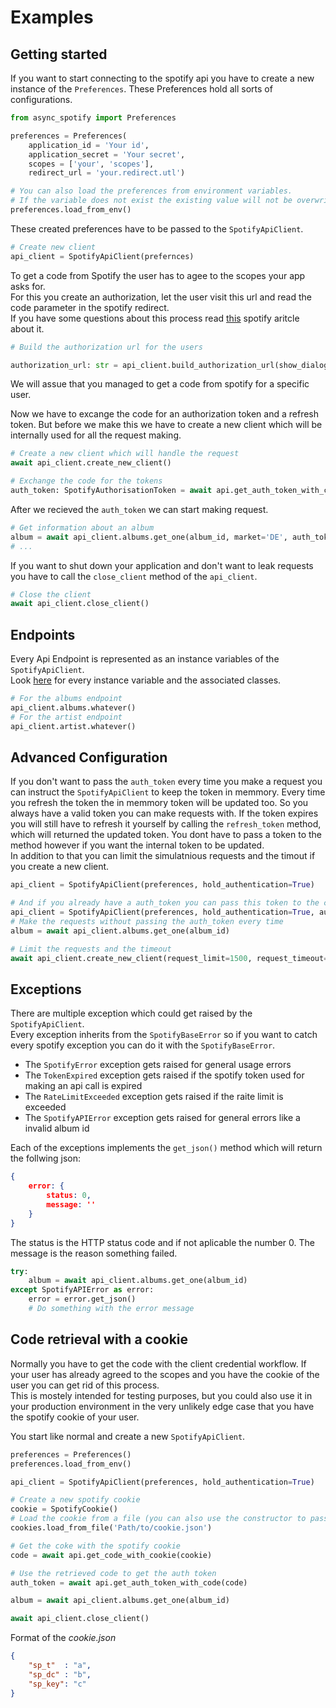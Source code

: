 # Examples

## Getting started

If you want to start connecting to the spotify api you have to create a new instance of the `Preferences`. These Preferences hold all sorts of configurations.  

```python
from async_spotify import Preferences

preferences = Preferences(
    application_id = 'Your id',
    application_secret = 'Your secret',
    scopes = ['your', 'scopes'],
    redirect_url = 'your.redirect.utl')

# You can also load the preferences from environment variables.  
# If the variable does not exist the existing value will not be overwritten.
preferences.load_from_env()
```

These created preferences have to be passed to the `SpotifyApiClient`.  

```python
# Create new client
api_client = SpotifyApiClient(prefernces)
```

To get a code from Spotify the user has to agee to the scopes your app asks for.  
For this you create an authorization, let the user visit this url and read the code parameter in the spotify redirect.  
If you have some questions about this process read [this](https://developer.spotify.com/documentation/general/guides/authorization-guide/#authorization-code-flow) spotify aritcle about it.

```python
# Build the authorization url for the users

authorization_url: str = api_client.build_authorization_url(show_dialog = True)
```

We will assue that you managed to get a code from spotify for a specific user.  

Now we have to excange the code for an authorization token and a refresh token. But before we make this we have to create a new client which will be internally used for all the request making.

```python
# Create a new client which will handle the request
await api_client.create_new_client()

# Exchange the code for the tokens
auth_token: SpotifyAuthorisationToken = await api.get_auth_token_with_code(code)
```

After we recieved the `auth_token` we can start making request.  

```python
# Get information about an album
album = await api_client.albums.get_one(album_id, market='DE', auth_token=auth_token)
# ...
```

If you want to shut down your application and don't want to leak requests you have to call the `close_client` method of the `api_client`.

```python
# Close the client
await api_client.close_client()
```

## Endpoints

Every Api Endpoint is represented as an instance variables of the `SpotifyApiClient`.  
Look [here](https://huiibuh.github.io/AsyncSpotify/public_api/spotify_api_client/) for every instance variable and the associated classes.  

```python
# For the albums endpoint
api_client.albums.whatever()
# For the artist endpoint
api_client.artist.whatever()
```

## Advanced Configuration

If you don't want to pass the `auth_token` every time you make a request you can instruct the `SpotifyApiClient` to keep the token in memmory. Every time you refresh the token the in memmory token will be updated too. So you always have a valid token you can make requests with. If the token expires you will still have to refresh it yourself by calling the `refresh_token` method, which will returned the updated token. You dont have to pass a token to the method however if you want the internal token to be updated.  
In addition to that you can limit the simulatnious requests and the timout if you create a new client.

```python
api_client = SpotifyApiClient(preferences, hold_authentication=True)

# And if you already have a auth_token you can pass this token to the constructor
api_client = SpotifyApiClient(preferences, hold_authentication=True, auth_token=auth_token)
# Make the requests without passing the auth_token every time
album = await api_client.albums.get_one(album_id)

# Limit the requests and the timeout
await api_client.create_new_client(request_limit=1500, request_timeout=30)

```

## Exceptions

There are multiple exception which could get raised by the `SpotifyApiClient`.  
Every exception inherits from the `SpotifyBaseError` so if you want to catch every spotify exception you can do it with the `SpotifyBaseError`.  

+ The `SpotifyError` exception gets raised for general usage errors
+ The `TokenExpired` exception gets raised if the spotify token used for making an api call is expired
+ The `RateLimitExceeded` exception gets raised if the raite limit is exceeded
+ The `SpotifyAPIError` exception gets raised for general errors like a invalid album id

Each of the exceptions implements the `get_json()` method which will return the follwing json:

```json
{
    error: {
        status: 0,
        message: ''
    }
}
```

The status is the HTTP status code and if not aplicable the number 0.
The message is the reason something failed.  

```python
try:
    album = await api_client.albums.get_one(album_id)
except SpotifyAPIError as error:
    error = error.get_json()
    # Do something with the error message
```

## Code retrieval with a cookie

Normally you have to get the code with the client credential workflow. If your user has already agreed to the scopes and you have the cookie of the user you can get rid of this process.  
This is mostely intended for testing purposes, but you could also use it in your production environment in the very unlikely edge case that you have the spotify cookie of your user.  

You start like normal and create a new `SpotifyApiClient`.

```python
preferences = Preferences()
preferences.load_from_env()

api_client = SpotifyApiClient(preferences, hold_authentication=True)

# Create a new spotify cookie
cookie = SpotifyCookie()
# Load the cookie from a file (you can also use the constructor to pass the data)
cookies.load_from_file('Path/to/cookie.json')

# Get the coke with the spotify cookie
code = await api.get_code_with_cookie(cookie)

# Use the retrieved code to get the auth token
auth_token = await api.get_auth_token_with_code(code)

album = await api_client.albums.get_one(album_id)

await api_client.close_client()
```

Format of the *cookie.json*

```json
{
    "sp_t"  : "a",
    "sp_dc" : "b",
    "sp_key": "c"
}
```
